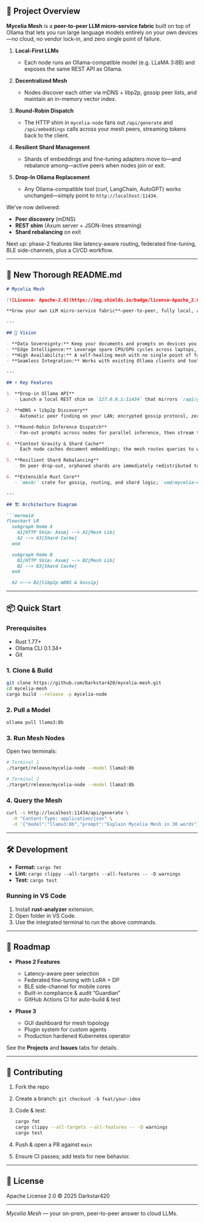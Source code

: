 ## 🚀 Project Overview

**Mycelia Mesh** is a **peer-to-peer LLM micro-service fabric** built on top of Ollama that lets you run large language models entirely on your own devices—no cloud, no vendor lock-in, and zero single point of failure.

1. **Local-First LLMs**

   * Each node runs an Ollama-compatible model (e.g. LLaMA 3:8B) and exposes the same REST API as Ollama.
2. **Decentralized Mesh**

   * Nodes discover each other via mDNS + libp2p, gossip peer lists, and maintain an in-memory vector index.
3. **Round-Robin Dispatch**

   * The HTTP shim in `mycelia-node` fans out `/api/generate` and `/api/embeddings` calls across your mesh peers, streaming tokens back to the client.
4. **Resilient Shard Management**

   * Shards of embeddings and fine-tuning adapters move to—and rebalance among—active peers when nodes join or exit.
5. **Drop-In Ollama Replacement**

   * Any Ollama-compatible tool (curl, LangChain, AutoGPT) works unchanged—simply point to `http://localhost:11434`.

We’ve now delivered:

* **Peer discovery** (mDNS)
* **REST shim** (Axum server + JSON-lines streaming)
* **Shard rebalancing** on exit

Next up: phase-2 features like latency-aware routing, federated fine-tuning, BLE side-channels, plus a CI/CD workflow.

---

## 📖 New Thorough README.md

````markdown
# Mycelia Mesh

[![License: Apache-2.0](https://img.shields.io/badge/license-Apache_2.0-blue.svg)](LICENSE) [![Docs](https://img.shields.io/badge/docs-latest-blue)](#) [![Rust](https://img.shields.io/badge/rust-1.77+-lightgray)](#)

**Grow your own LLM micro-service fabric**—peer-to-peer, fully local, and Ollama-compatible.

---

## 🎯 Vision

- **Data Sovereignty:** Keep your documents and prompts on devices you control.  
- **Edge Intelligence:** Leverage spare CPU/GPU cycles across laptops, phones, and Pi boards.  
- **High Availability:** A self-healing mesh with no single point of failure.  
- **Seamless Integration:** Works with existing Ollama clients and tooling without modification.

---

## ⚡ Key Features

1. **Drop-in Ollama API**  
   - Launch a local REST shim on `127.0.0.1:11434` that mirrors `/api/generate` and `/api/embeddings`.

2. **mDNS + libp2p Discovery**  
   - Automatic peer finding on your LAN; encrypted gossip protocol, zero config.

3. **Round-Robin Inference Dispatch**  
   - Fan-out prompts across nodes for parallel inference, then stream tokens back in JSON-lines.

4. **Context Gravity & Shard Cache**  
   - Each node caches document embeddings; the mesh routes queries to whichever node holds the freshest context.

5. **Resilient Shard Rebalancing**  
   - On peer drop-out, orphaned shards are immediately redistributed to remaining nodes.

6. **Extensible Rust Core**  
   - `mesh/` crate for gossip, routing, and shard logic; `cmd/mycelia-node/` for the HTTP shim.

---

## 🏗️ Architecture Diagram

```mermaid
flowchart LR
  subgraph Node A
    A1[HTTP Shim: Axum] --> A2[Mesh Lib]
    A2 --> A3[Shard Cache]
  end

  subgraph Node B
    B1[HTTP Shim: Axum] --> B2[Mesh Lib]
    B2 --> B3[Shard Cache]
  end

  A2 <--> B2[libp2p mDNS & Gossip]
````

---

## 📦 Quick Start

### Prerequisites

* Rust 1.77+
* Ollama CLI 0.1.34+
* Git

### 1. Clone & Build

```bash
git clone https://github.com/Darkstar420/mycelia-mesh.git
cd mycelia-mesh
cargo build --release -p mycelia-node
```

### 2. Pull a Model

```bash
ollama pull llama3:8b
```

### 3. Run Mesh Nodes

Open two terminals:

```bash
# Terminal 1
./target/release/mycelia-node --model llama3:8b

# Terminal 2
./target/release/mycelia-node --model llama3:8b
```

### 4. Query the Mesh

```bash
curl -s http://localhost:11434/api/generate \
  -H "Content-Type: application/json" \
  -d '{"model":"llama3:8b","prompt":"Explain Mycelia Mesh in 30 words"}'
```

---

## 🛠️ Development

* **Format:** `cargo fmt`
* **Lint:** `cargo clippy --all-targets --all-features -- -D warnings`
* **Test:** `cargo test`

### Running in VS Code

1. Install **rust-analyzer** extension.
2. Open folder in VS Code.
3. Use the integrated terminal to run the above commands.

---

## 🌱 Roadmap

* **Phase 2 Features**

  * Latency-aware peer selection
  * Federated fine-tuning with LoRA + DP
  * BLE side-channel for mobile cores
  * Built-in compliance & audit “Guardian”
  * GitHub Actions CI for auto-build & test

* **Phase 3**

  * GUI dashboard for mesh topology
  * Plugin system for custom agents
  * Production hardened Kubernetes operator

See the **Projects** and **Issues** tabs for details.

---

## 🤝 Contributing

1. Fork the repo
2. Create a branch: `git checkout -b feat/your-idea`
3. Code & test:

   ```bash
   cargo fmt
   cargo clippy --all-targets --all-features -- -D warnings
   cargo test
   ```
4. Push & open a PR against `main`
5. Ensure CI passes; add tests for new behavior.

---

## 📄 License

Apache License 2.0 © 2025 Darkstar420

---

*Mycelia Mesh* — your on-prem, peer-to-peer answer to cloud LLMs.

```
